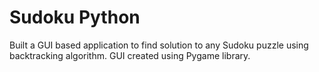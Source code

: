 # Sudoku Python
 Built a GUI based application to find solution to any Sudoku puzzle using backtracking algorithm. GUI created using Pygame library. 
